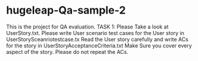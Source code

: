 # hugeleap-Qa-sample-2
This is the project for QA evaluation.
TASK 1: 
    Please Take a look at UserStory.txt.
    Please write User scenario test cases for the User story in UserStorySceanriotestcase.tx
    Read the User story carefully and write ACs for the story in UserStoryAcceptanceCriteria.txt
    Make Sure you cover every aspect of the story.
    Please do not repeat the ACs.

